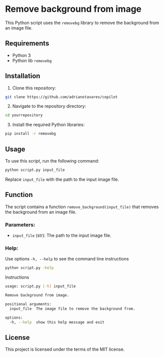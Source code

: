 # Remove background from image

This Python script uses the `removebg` library to remove the background from an image file.

## Requirements

- Python 3
- Python lib `removebg` 

## Installation

1. Clone this repository:

```bash
git clone https://github.com/adrianotavares/copilot
```

2. Navigate to the repository directory:

```bash
cd yourrepository
```

3. Install the required Python libraries:

```bash
pip install -r removebg
```

## Usage

To use this script, run the following command:

```bash
python script.py input_file 
```

Replace `input_file` with the path to the input image file.

## Function

The script contains a function `remove_background(input_file)` that removes the background from an image file.

### Parameters:

- `input_file` (str): The path to the input image file.

### Help:

Use options `-h, --help` to see the command line instructions

```bash
python script.py -help
```

Instructions 

```bash
usage: script.py [-h] input_file

Remove background from image.

positional arguments:
  input_file  The image file to remove the background from.

options:
  -h, --help  show this help message and exit
```

## License

This project is licensed under the terms of the MIT license.
